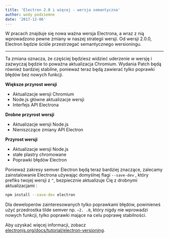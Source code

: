 ```yaml
---
title: 'Electron 2.0 i więcej - wersja semantyczna'
author: wody podziemne
date: '2017-12-06'
---
```


W pracach znajduje się nowa ważna wersja Electrona, a wraz z nią wprowadzono pewne zmiany w naszej strategii wersji. Od wersji 2.0.0, Electron będzie ściśle przestrzegać semantycznego wersioningu.

---

Ta zmiana oznacza, że częściej będziesz widzieć uderzenie w wersję i zazwyczaj będzie to poważna aktualizacja Chromium. Wydania Patch będą również bardziej stabilne, ponieważ teraz będą zawierać tylko poprawki błędów bez nowych funkcji.

**Większe przyrost wersji**

* Aktualizacje wersji Chromium
* Node.js główne aktualizacje wersji
* Interfejs API Electrona

**Drobne przyrost wersji**

* Aktualizacje wersji Node.js
* Nieniszczące zmiany API Electron

**Przyrost wersji**

* Aktualizacje wersji Node.js
* stałe plastry chromowane
* Poprawki błędów Electron

Ponieważ zakresy semver Electron będą teraz bardziej znaczące, zalecamy zainstalowanie Electrona używając domyślnej flagi `--save-dev` , który prefiks twojej wersji z `^`, bezpiecznie aktualizuje Cię z drobnymi aktualizacjami :

```sh
npm install --save-dev electron
```

Dla deweloperów zainteresowanych tylko poprawkami błędów, powinieneś użyć przedrostka tilde semver np. `~2. .0`, który nigdy nie wprowadzi nowych funkcji, tylko poprawki mające na celu poprawę stabilności.

Aby uzyskać więcej informacji, zobacz [electronjs.org/docs/tutorial/electron-versioning](https://electronjs.org/docs/tutorial/electron-versioning).

